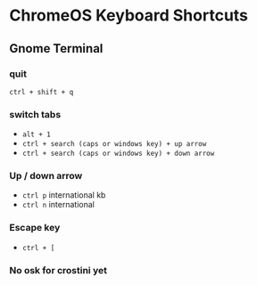 # ChromeOS Keyboard Shortcuts

## Gnome Terminal

### quit

`ctrl + shift + q`

### switch tabs

* `alt + 1`
* `ctrl + search (caps or windows key) + up arrow`
* `ctrl + search (caps or windows key) + down arrow`

### Up / down arrow

* `ctrl p` international kb
* `ctrl n` international

### Escape key

* `ctrl + [`

### No osk for crostini yet
